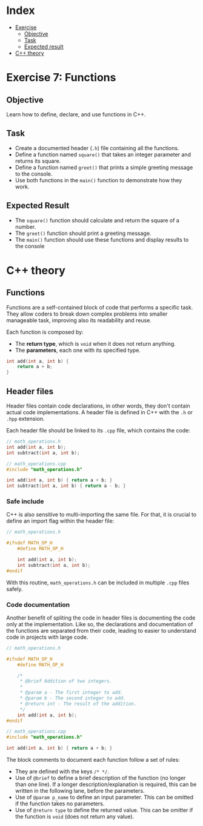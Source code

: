 # Index

- [Exercise](#exercise-7-functions)
    - [Objective](#objective)
    - [Task](#task)
    - [Expected result](#expected-result)
- [C++ theory](#c-theory)

# Exercise 7: Functions
## Objective
Learn how to define, declare, and use functions in C++.

## Task

- Create a documented header (`.h`) file containing all the functions.
- Define a function named `square()` that takes an integer parameter and returns its square.
- Define a function named `greet()` that prints a simple greeting message to the console.
- Use both functions in the `main()` function to demonstrate how they work.

## Expected Result

- The `square()` function should calculate and return the square of a number.
- The `greet()` function should print a greeting message.
- The `main()` function should use these functions and display results to the console

# C++ theory

## Functions

Functions are a self-contained block of code that performs a specific task.
They allow coders to break down complex problems into smaller manageable task, improving also its readability and reuse.

Each function is composed by:

- The **return type**, which is `void` when it does not return anything.
- The **parameters**, each one with its specified type.

```cpp
int add(int a, int b) {
    return a + b;
}
```

## Header files

Header files contain code declarations, in other words, they don't contain actual code implementations.
A header file is defined in C++ with the `.h` or `.hpp` extension.

Each header file should be linked to its `.cpp` file, which contains the code:

```cpp
// math_operations.h
int add(int a, int b);
int subtract(int a, int b);
```

```cpp
// math_operations.cpp
#include "math_operations.h"

int add(int a, int b) { return a + b; }
int subtract(int a, int b) { return a - b; }
```

### Safe include
C++ is also sensitive to multi-importing the same file. 
For that, it is crucial to define an import flag within the header file:

```cpp
// math_operations.h

#ifndef MATH_OP_H
    #define MATH_OP_H

    int add(int a, int b);
    int subtract(int a, int b);
#endif
```

With this routine, `math_operations.h` can be included in multiple `.cpp` files safely.

### Code documentation

Another benefit of spliting the code in header files is documenting the code only at the implementation.
Like so, the declarations and documentation of the functions are separated from their code, leading to easier to understand code in projects with large code.


```cpp
// math_operations.h

#ifndef MATH_OP_H
    #define MATH_OP_H

    /*
     * @brief Addition of two integers.
     *
     * @param a - The first integer to add.
     * @param b - The second integer to add.
     * @return int - The result of the addition. 
     */
    int add(int a, int b);
#endif
```

```cpp
// math_operations.cpp
#include "math_operations.h"

int add(int a, int b) { return a + b; }
```

The block comments to document each function follow a set of rules:

- They are defined with the keys `/* */`.
- Use of `@brief` to define a brief description of the function (no longer than one line). If a longer description/explanation is required, this can be written in the following lane, before the parameters.
- Use of `@param p_name` to define an input parameter. This can be omitted if the function takes no parameters.
- Use of `@return type` to define the returned value. This can be omitter if the function is `void` (does not return any value).